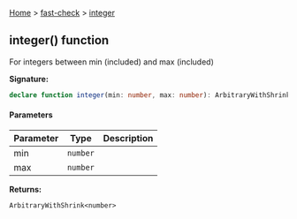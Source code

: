 [Home](/) &gt; [fast-check](../fast-check.md) &gt; [integer](integer_3.md)

## integer() function

For integers between min (included) and max (included)

<b>Signature:</b>

```typescript
declare function integer(min: number, max: number): ArbitraryWithShrink<number>;
```

#### Parameters

|  Parameter | Type | Description |
|  --- | --- | --- |
|  min | <code>number</code> |  |
|  max | <code>number</code> |  |

<b>Returns:</b>

`ArbitraryWithShrink<number>`

